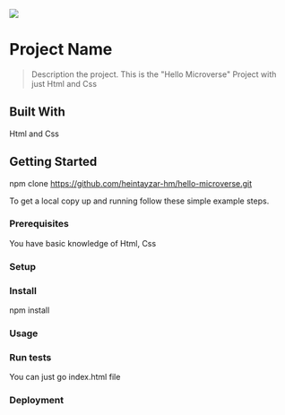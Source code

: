 ![](https://img.shields.io/badge/Microverse-blueviolet)

# Project Name

> Description the project.
This is the "Hello Microverse" Project with just Html and Css

## Built With

Html and Css


## Getting Started

npm clone https://github.com/heintayzar-hm/hello-microverse.git


To get a local copy up and running follow these simple example steps.

### Prerequisites
You have basic knowledge of Html, Css
### Setup

### Install
npm install
### Usage

### Run tests
You can just go index.html file
### Deployment